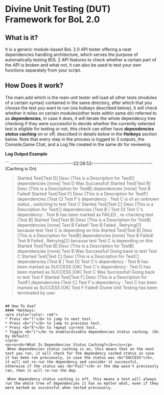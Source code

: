 # Divine Unit Testing (DUT) Framework for BoL 2.0

## What is it?

It is a generic module-based BoL 2.0 API tester offering a neat dependencies handling architecture, which serves the purpose of automatically testing BOL 2 API features to check whether a certain part of the API is broken and what not, it can also be used to test your own functions separately from your script.


## How Does it work?
The main.add which is the main unit tester will load all other tests (modules of a certain syntax) contained in the same directory, after which that you choose the test you want to run (via hotkeys described below), it will check whether it relies on certain modules(other tests within same dir) referred to as <b>dependencies</b>, in case it does, it will iterate the whole dependency tree checking if they were successful to decide whether the currently selected test is eligible for testing or not, this check can either have ***dependencies status caching*** on or off, described in details below in the <b>Hotkeys</b> section below.
Note that every step in the process is logged to 3 outputs, the Console,Game Chat, and a Log file created in the same dir for reviewing.

<p><b>Log Output Example</b></p>
```
--------------------------------22:28:53-------------------------------
(Caching is On)


>Started Test[Test D] Desc [This is a Description for TestD] dependencies [none]
>Test D Was Successful!
>Started Test[Test B] Desc [This is a Description for TestB] dependencies [none]
>Test B Failed!
>Started Test[Test F] Desc [This is a Description for TestF] dependencies [Test C]
>Test F's dependency : Test C is of an unknown status , switching to test Test C
>Started Test[Test C] Desc [This is a Description for TestC] dependencies [Test B | Test D]
>Test C's dependency : Test B has been marked as FAILED , re-checking test [Test B]
>Started Test[Test B] Desc [This is a Description for TestB] dependencies [none]
>Test B Failed!
>Test B Failed , Retrying[1] because test Test C is depending on this
>Started Test[Test B] Desc [This is a Description for TestB] dependencies [none]
>Test B Failed!
>Test B Failed , Retrying[2] because test Test C is depending on this
>Started Test[Test B] Desc [This is a Description for TestB] dependencies [none]
>Test B Was Successful!
>Going back to test Test C
>Started Test[Test C] Desc [This is a Description for TestC] dependencies [Test B | Test D]
>Test C's dependency : Test B has been marked as SUCCESS [OK]
>Test C's dependency : Test D has been marked as SUCCESS [OK]
>Test C Was Successful!
>Going back to test Test F
>Started Test[Test F] Desc [This is a Description for TestF] dependencies [Test C]
>Test F's dependency : Test C has been marked as SUCCESS [OK]
>Test F Failed!
>Divine Unit Testing has been terminated by user
```

## How To Use?
#### *Hotkeys:
<pre style="color: red">
* Press <b>"l"</b> to jump to next test.
* Press <b>"j"</b> to jump to previous test.
* Press <b>"k"</b> to repeat current test.
* Toggle <b>"i"</b> to enable/disable dependencies status caching. (On by default)
</pre>
<p><u><b>*What Is Dependencies Status Caching?</b></u></p>
 When dependencies status caching is on, this means that on the next test you run, it will check for the dependency cached status in case it has been ran previously, in case the status was <b>"SUCCESS"</b>, it will not re-run the dependency and consider it successful, otherwise if the status was <b>"Fail"</b> or the dep wasn't previously ran, then it will re-run the dep.
 
 When dependency status caching is off, this means a test will always run the whole tree of dependencies it has no matter what, even if they were marked as successful when tested previously.

